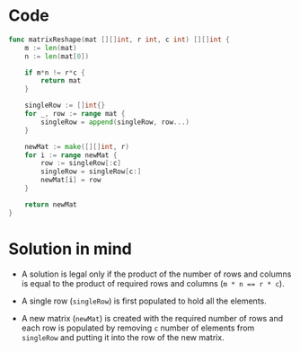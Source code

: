Code
====

```go
func matrixReshape(mat [][]int, r int, c int) [][]int {
	m := len(mat)
	n := len(mat[0])

	if m*n != r*c {
		return mat
	}

	singleRow := []int{}
	for _, row := range mat {
		singleRow = append(singleRow, row...)
	}

	newMat := make([][]int, r)
	for i := range newMat {
		row := singleRow[:c]
		singleRow = singleRow[c:]
		newMat[i] = row
	}

	return newMat
}
```

Solution in mind
================

-	A solution is legal only if the product of the number of rows and columns is equal to the product of required rows and columns (`m * n == r * c`).

-	A single row (`singleRow`) is first populated to hold all the elements.

-	A new matrix (`newMat`) is created with the required number of rows and each row is populated by removing `c` number of elements from `singleRow` and putting it into the row of the new matrix.
